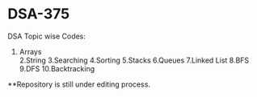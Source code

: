 # DSA-375

DSA Topic wise Codes:
1. Arrays\
2.String
3.Searching
4.Sorting
5.Stacks
6.Queues
7.Linked List
8.BFS
9.DFS
10.Backtracking
      
**Repository is still under editing process.

